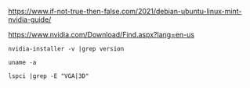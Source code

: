 https://www.if-not-true-then-false.com/2021/debian-ubuntu-linux-mint-nvidia-guide/

https://www.nvidia.com/Download/Find.aspx?lang=en-us

```
nvidia-installer -v |grep version

uname -a

lspci |grep -E "VGA|3D"
```
